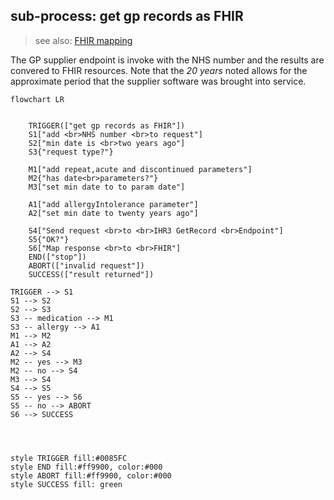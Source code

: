 ## sub-process: get gp records as FHIR

> see also: [FHIR mapping](map-to-fhir/index.md)

The GP supplier endpoint is invoke with the NHS number and the results are convered to FHIR resources. Note that the *20 years* noted allows for the approximate period that the supplier software was brought into service.

```mermaid
flowchart LR
 

    TRIGGER(["get gp records as FHIR"]) 
    S1["add <br>NHS number <br>to request"]
    S2["min date is <br>two years ago"]
    S3{"request type?"}

    M1["add repeat,acute and discontinued parameters"]
    M2{"has date<br>parameters?"}
    M3["set min date to to param date"]

    A1["add allergyIntolerance parameter"]
    A2["set min date to twenty years ago"]
        
    S4["Send request <br>to <br>IHR3 GetRecord <br>Endpoint"]
    S5{"OK?"}
    S6["Map response <br>to <br>FHIR"]
    END(["stop"])
    ABORT(["invalid request"])
    SUCCESS(["result returned"])
   
TRIGGER --> S1
S1 --> S2
S2 --> S3
S3 -- medication --> M1
S3 -- allergy --> A1 
M1 --> M2  
A1 --> A2
A2 --> S4
M2 -- yes --> M3 
M2 -- no --> S4  
M3 --> S4 
S4 --> S5 
S5 -- yes --> S6 
S5 -- no --> ABORT 
S6 --> SUCCESS




style TRIGGER fill:#0085FC
style END fill:#ff9900, color:#000
style ABORT fill:#ff9900, color:#000
style SUCCESS fill: green
```







